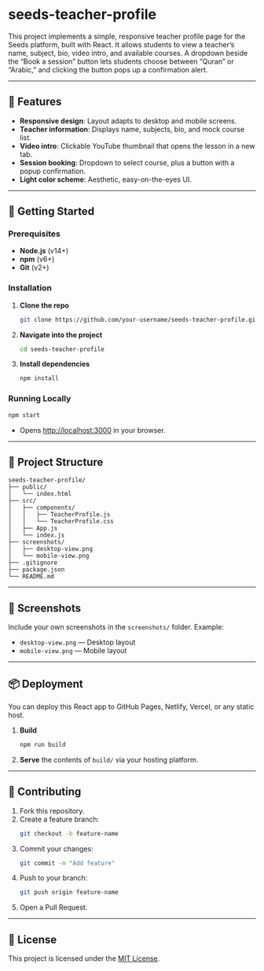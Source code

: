 # seeds-teacher-profile

This project implements a simple, responsive teacher profile page for the Seeds platform, built with React. It allows students to view a teacher’s name, subject, bio, video intro, and available courses. A dropdown beside the “Book a session” button lets students choose between “Quran” or “Arabic,” and clicking the button pops up a confirmation alert.

---

## 🎯 Features

- **Responsive design**: Layout adapts to desktop and mobile screens.
- **Teacher information**: Displays name, subjects, bio, and mock course list.
- **Video intro**: Clickable YouTube thumbnail that opens the lesson in a new tab.
- **Session booking**: Dropdown to select course, plus a button with a popup confirmation.
- **Light color scheme**: Aesthetic, easy-on-the-eyes UI.

---

## 🚀 Getting Started

### Prerequisites

- **Node.js** (v14+)
- **npm** (v6+)
- **Git** (v2+)

### Installation

1. **Clone the repo**
   ```bash
   git clone https://github.com/your-username/seeds-teacher-profile.git
   ```
2. **Navigate into the project**
   ```bash
   cd seeds-teacher-profile
   ```
3. **Install dependencies**
   ```bash
   npm install
   ```

### Running Locally

```bash
npm start
```
- Opens [http://localhost:3000](http://localhost:3000) in your browser.

---

## 📁 Project Structure

```
seeds-teacher-profile/
├── public/
│   └── index.html
├── src/
│   ├── components/
│   │   ├── TeacherProfile.js
│   │   └── TeacherProfile.css
│   ├── App.js
│   └── index.js
├── screenshots/
│   ├── desktop-view.png
│   └── mobile-view.png
├── .gitignore
├── package.json
└── README.md
```

---

## 📸 Screenshots

Include your own screenshots in the `screenshots/` folder. Example:

- `desktop-view.png` — Desktop layout
- `mobile-view.png` — Mobile layout

---

## 📦 Deployment

You can deploy this React app to GitHub Pages, Netlify, Vercel, or any static host.

1. **Build**
   ```bash
   npm run build
   ```
2. **Serve** the contents of `build/` via your hosting platform.

---

## 🤝 Contributing

1. Fork this repository.
2. Create a feature branch:
   ```bash
   git checkout -b feature-name
   ```
3. Commit your changes:
   ```bash
   git commit -m "Add feature"
   ```
4. Push to your branch:
   ```bash
   git push origin feature-name
   ```
5. Open a Pull Request.

---

## 📝 License

This project is licensed under the [MIT License](LICENSE).
